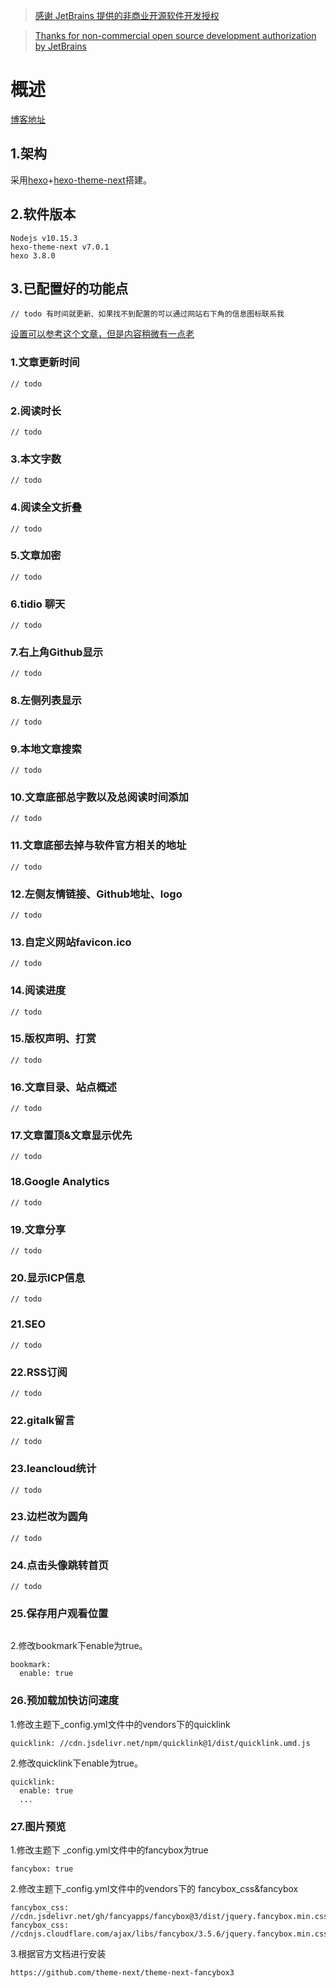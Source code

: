 > [感谢 JetBrains 提供的非商业开源软件开发授权](https://www.jetbrains.com/?from=blog_hexo)

> [Thanks for non-commercial open source development authorization by JetBrains](https://www.jetbrains.com/?from=blog_hexo)
> 
# 概述
[博客地址](https://www.cooper-q.com)
## 1.架构
   
采用[hexo](https://hexo.io/zh-cn/index.html)+[hexo-theme-next](https://github.com/theme-next/hexo-theme-next)搭建。

## 2.软件版本
```    
Nodejs v10.15.3
hexo-theme-next v7.0.1
hexo 3.8.0
``` 
## 3.已配置好的功能点
```
// todo 有时间就更新、如果找不到配置的可以通过网站右下角的信息图标联系我
```

[设置可以参考这个文章，但是内容稍微有一点老](https://zhuanlan.zhihu.com/p/30836436)
    
### 1.文章更新时间
```   
// todo 
```   
### 2.阅读时长
```
// todo
```   
### 3.本文字数
```
// todo
```   
### 4.阅读全文折叠
```
// todo
```   
### 5.文章加密
```
// todo
```   
### 6.tidio 聊天
```
// todo
```   
### 7.右上角Github显示
```
// todo
```   
### 8.左侧列表显示
```
// todo
```
### 9.本地文章搜索
```
// todo
```
### 10.文章底部总字数以及总阅读时间添加
```
// todo
```
### 11.文章底部去掉与软件官方相关的地址
```
// todo
```
### 12.左侧友情链接、Github地址、logo
```
// todo
```
### 13.自定义网站favicon.ico
```
// todo
```
### 14.阅读进度
```
// todo
```
### 15.版权声明、打赏
```
// todo
```
### 16.文章目录、站点概述
```
// todo
```
### 17.文章置顶&文章显示优先
```
// todo
```
### 18.Google Analytics
``` 
// todo
```
### 19.文章分享
``` 
// todo
```
### 20.显示ICP信息
``` 
// todo
```
### 21.SEO
``` 
// todo
```
### 22.RSS订阅
``` 
// todo
```
### 22.gitalk留言
``` 
// todo
```
### 23.leancloud统计
``` 
// todo
```
### 23.边栏改为圆角
``` 
// todo
```
### 24.点击头像跳转首页
``` 
// todo
```
### 25.保存用户观看位置
``` 
```

2.修改bookmark下enable为true。
```
bookmark:
  enable: true   
```
### 26.预加载加快访问速度

1.修改主题下_config.yml文件中的vendors下的quicklink
```
quicklink: //cdn.jsdelivr.net/npm/quicklink@1/dist/quicklink.umd.js
```

2.修改quicklink下enable为true。
``` 
quicklink:
  enable: true
  ...
```
### 27.图片预览
1.修改主题下 _config.yml文件中的fancybox为true
```
fancybox: true
```

2.修改主题下_config.yml文件中的vendors下的 fancybox_css&fancybox
```
fancybox_css: //cdn.jsdelivr.net/gh/fancyapps/fancybox@3/dist/jquery.fancybox.min.css
fancybox_css: //cdnjs.cloudflare.com/ajax/libs/fancybox/3.5.6/jquery.fancybox.min.css
```

3.根据官方文档进行安装
```
https://github.com/theme-next/theme-next-fancybox3
```
